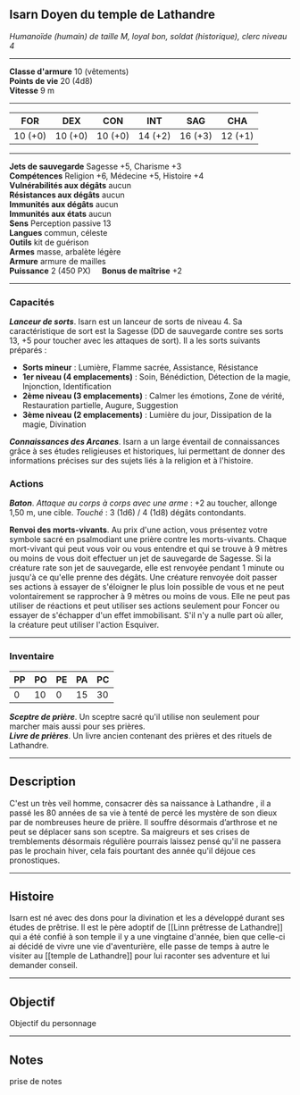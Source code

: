 ## Isarn Doyen du temple de Lathandre

_Humanoïde (humain) de taille M, loyal bon, soldat (historique), clerc niveau 4_

---

**Classe d'armure** 10 (vêtements)  
**Points de vie** 20 (4d8)  
**Vitesse** 9 m

---

| FOR     | DEX     | CON     | INT     | SAG     | CHA     |
| ------- | ------- | ------- | ------- | ------- | ------- |
| 10 (+0) | 10 (+0) | 10 (+0) | 14 (+2) | 16 (+3) | 12 (+1) |

---

**Jets de sauvegarde** Sagesse +5, Charisme +3  
**Compétences** Religion +6, Médecine +5, Histoire +4  
**Vulnérabilités aux dégâts** aucun  
**Résistances aux dégâts** aucun  
**Immunités aux dégâts** aucun  
**Immunités aux états** aucun  
**Sens** Perception passive 13  
**Langues** commun, céleste  
**Outils** kit de guérison  
**Armes** masse, arbalète légère  
**Armure** armure de mailles  
**Puissance** 2 (450 PX)     **Bonus de maîtrise** +2

---

### Capacités

_**Lanceur de sorts**_. Isarn est un lanceur de sorts de niveau 4. Sa caractéristique de sort est la Sagesse (DD de sauvegarde contre ses sorts 13, +5 pour toucher avec les attaques de sort). Il a les sorts suivants préparés :

- **Sorts mineur** : Lumière, Flamme sacrée, Assistance, Résistance
- **1er niveau (4 emplacements)** : Soin, Bénédiction, Détection de la magie, Injonction, Identification
- **2ème niveau (3 emplacements)** : Calmer les émotions, Zone de vérité, Restauration partielle, Augure, Suggestion
- **3ème niveau (2 emplacements)** : Lumière du jour, Dissipation de la magie, Divination

_**Connaissances des Arcanes**_. Isarn a un large éventail de connaissances grâce à ses études religieuses et historiques, lui permettant de donner des informations précises sur des sujets liés à la religion et à l'histoire.

### Actions
_**Baton**_. _Attaque au corps à corps avec une arme_ : +2 au toucher, allonge 1,50 m, une cible. _Touché_ : 3 (1d6) / 4 (1d8) dégâts contondants.  

**Renvoi des morts-vivants**. Au prix d'une action, vous présentez votre symbole sacré en psalmodiant une prière contre les morts-vivants. Chaque mort-vivant qui peut vous voir ou vous entendre et qui se trouve à 9 mètres ou moins de vous doit effectuer un jet de sauvegarde de Sagesse. Si la créature rate son jet de sauvegarde, elle est renvoyée pendant 1 minute ou jusqu'à ce qu'elle prenne des dégâts. Une créature renvoyée doit passer ses actions à essayer de s'éloigner le plus loin possible de vous et ne peut volontairement se rapprocher à 9 mètres ou moins de vous. Elle ne peut pas utiliser de réactions et peut utiliser ses actions seulement pour Foncer ou essayer de s'échapper d'un effet immobilisant. S'il n'y a nulle part où aller, la créature peut utiliser l'action Esquiver.


---

### Inventaire

|PP|PO|PE|PA|PC|
|---|---|---|---|---|
|0|10|0|15|30|

_**Sceptre de prière**_. Un sceptre sacré qu'il utilise non seulement pour marcher mais aussi pour ses prières.  
_**Livre de prières**_. Un livre ancien contenant des prières et des rituels de Lathandre.
___
## Description
C'est un très veil homme, consacrer dès sa naissance à Lathandre , il a passé les 80 années de sa vie à tenté de percé les mystère de son dieux par de nombreuses heure de prière. Il souffre désormais d’arthrose et ne peut se déplacer sans son sceptre. Sa maigreurs et ses crises de tremblements désormais régulière pourrais laissez pensé qu'il ne passera pas le prochain hiver, cela fais pourtant des année qu'il déjoue ces pronostiques.
___
## Histoire
Isarn est né avec des dons pour la divination et les a développé durant ses études de prêtrise.
Il est le père adoptif de [[Linn prêtresse de Lathandre]] qui a été confié à son temple il y a une vingtaine d'année, bien que celle-ci ai décidé de vivre une vie d'aventurière, elle passe de temps à autre le visiter au [[temple de Lathandre]] pour lui raconter ses adventure et lui demander conseil.
___
## Objectif
Objectif du personnage
___
## Notes
prise de notes